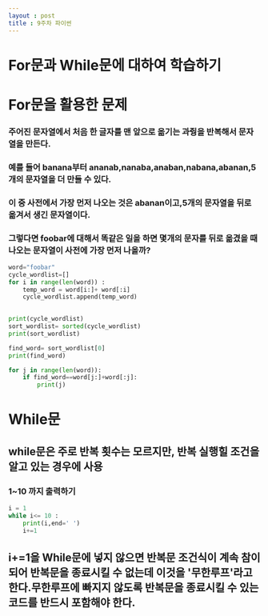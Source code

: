 ```yaml
---
layout : post
title : 9주차 파이썬
---
```

# For문과 While문에 대하여 학습하기
# For문을 활용한 문제
### 주어진 문자열에서 처음 한 글자를 맨 앞으로 옮기는 과줭을 반복해서 문자열을 만든다.
### 예를 들어 banana부터 ananab,nanaba,anaban,nabana,abanan,5개의 문자열을 더 만들 수 있다.
### 이 중 사전에서 가장 먼저 나오는 것은 abanan이고,5개의 문자열을 뒤로 옮겨서 생긴 문자열이다.
### 그렇다면 foobar에 대해서 똑같은 일을 하면 몇개의 문자를 뒤로 옮겼을 때 나오는 문자열이 사전에 가장 먼저 나올까?

```python
word="foobar"
cycle_wordlist=[]
for i in range(len(word)) :
    temp_word = word[i:]+ word[:i]
    cycle_wordlist.append(temp_word)

    
print(cycle_wordlist)
sort_wordlist= sorted(cycle_wordlist)
print(sort_wordlist)

find_word= sort_wordlist[0]
print(find_word)

for j in range(len(word)):
    if find_word==word[j:]+word[:j]:
        print(j)
```
# While문
## while문은 주로 반복 횟수는 모르지만, 반복 실행힐 조건을 알고 있는 경우에 사용
### 1~10 까지 출력하기
```python
i = 1
while i<= 10 :
    print(i,end=' ')
    i+=1
```
## i+=1을 While문에 넣지 않으면 반복문 조건식이 계속 참이 되어 반복문을 종료시킬 수 없는데 이것을 '무한루프'라고 한다.무한루프에 빠지지 않도록 반복문을 종료시킬 수 있는 코드를 반드시 포함해야 한다.
